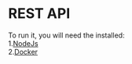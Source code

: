 # REST API

To run it, you will need the installed:   
1.[NodeJs](https://nodejs.org/en/download/)    
2.[Docker](https://www.google.ru/search?q=how+to+install+docker&newwindow=1&ei=Bx6LYqXBBOjJrgSOx4f4Bg&ved=0ahUKEwjl4L2X9PT3AhXopIsKHY7jAW8Q4dUDCA4&uact=5&oq=how+to+install+docker&gs_lcp=Cgdnd3Mtd2l6EAMyBQgAEIAEMgUIABCABDIFCAAQgAQyBQgAEIAEMgUIABCABDIFCAAQgAQyBQgAEIAEMgUIABCABDIFCAAQgAQyBQgAEIAEOgcIABBHELADOgcIABCwAxBDSgQIQRgASgQIRhgAUN4DWI4IYLcJaAFwAXgAgAGGAYgBzgWSAQMwLjaYAQCgAQHIAQrAAQE&sclient=gws-wiz)
